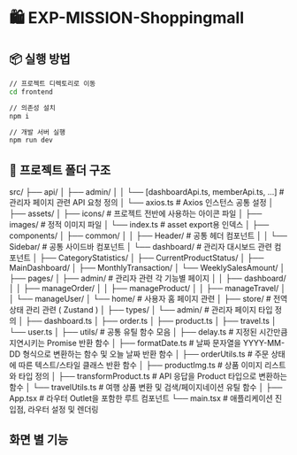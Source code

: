 # 🛍️ EXP-MISSION-Shoppingmall

## 📦 실행 방법

```bash
// 프로젝트 디렉토리로 이동
cd frontend

// 의존성 설치
npm i

// 개발 서버 실행
npm run dev
```

## 📁 프로젝트 폴더 구조

src/
├── api/
│ ├── admin/
│ │ └── [dashboardApi.ts, memberApi.ts, ...] # 관리자 페이지 관련 API 요청 정의
│ └── axios.ts # Axios 인스턴스 공통 설정
│
├── assets/
│ ├── icons/ # 프로젝트 전반에 사용하는 아이콘 파일
│ ├── images/ # 정적 이미지 파일
│ └── index.ts # asset export용 인덱스
│
├── components/
│ ├── common/
│ │ ├── Header/ # 공통 헤더 컴포넌트
│ │ └── Sidebar/ # 공통 사이드바 컴포넌트
│ └── dashboard/ # 관리자 대시보드 관련 컴포넌트
│ ├── CategoryStatistics/
│ ├── CurrentProductStatus/
│ ├── MainDashboard/
│ ├── MonthlyTransaction/
│ └── WeeklySalesAmount/
│
├── pages/
│ ├── admin/ # 관리자 관련 각 기능별 페이지
│ │ ├── dashboard/
│ │ ├── manageOrder/
│ │ ├── manageProduct/
│ │ ├── manageTravel/
│ │ └── manageUser/
│ └── home/ # 사용자 홈 페이지 관련
│
├── store/ # 전역 상태 관리 관련 ( Zustand )
│
├── types/
│ └── admin/ # 관리자 페이지 타입 정의
│ ├── dashboard.ts
│ ├── order.ts
│ ├── product.ts
│ ├── travel.ts
│ └── user.ts
│
├── utils/ # 공통 유틸 함수 모음
│ ├── delay.ts # 지정된 시간만큼 지연시키는 Promise 반환 함수
│ ├── formatDate.ts # 날짜 문자열을 YYYY-MM-DD 형식으로 변환하는 함수 및 오늘 날짜 반환 함수
│ ├── orderUtils.ts # 주문 상태에 따른 텍스트/스타일 클래스 반환 함수
│ ├── productImg.ts # 상품 이미지 리스트와 타입 정의
│ ├── transformProduct.ts # API 응답을 Product 타입으로 변환하는 함수
│ └── travelUtils.ts # 여행 상품 변환 및 검색/페이지네이션 유틸 함수
│
├── App.tsx # 라우터 Outlet을 포함한 루트 컴포넌트
└── main.tsx # 애플리케이션 진입점, 라우터 설정 및 렌더링

## 화면 별 기능

